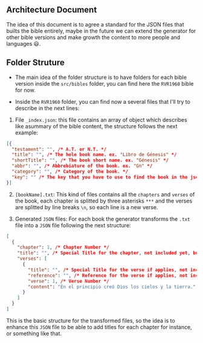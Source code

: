 ## Architecture Document

The idea of this document is to agree a standard for the JSON files that builts
the bible entirely, maybe in the future we can extend the generator for other
bible versions and make growth the content to more people and languages 😃.

## Folder Struture

- The main idea of the folder structure is to have folders for each bible
  version inside the `src/bibles` folder, you can find here the `RVR1960` bible
  for now.

- Inside the `RVR1960` folder, you can find now a several files that I'll try to
  describe in the next lines:

1. File `_index.json`: this file contains an array of object which describes
   like asummary of the bible content, the structure follows the next example:

```JSON
[{
  "testament": "", /* A.T. or N.T. */
  "title": "", /* The hole book name. ex. "Libro de Génesis" */
  "shortTitle": "", /* The book short name. ex. "Génesis" */
  "abbr": "", /* Abbrebiature of the book. ex. "Gn" */
  "category": "", /* Category of the book. */
  "key": "" /* The key that you have to use to find the book in the json files */
}]
```

2. `[bookName].txt`: This kind of files contains all the `chapters` and `verses`
   of the book, each chapter is splitted by three asterisks `***` and the verses
   are splitted by line breaks `\n`, so each line is a new verse.

3. Generated `JSON` files: For each book the generator transforms the `.txt`
   file into a `JSON` file following the next structure:

```JSON
[
  {
    "chapter": 1, /* Chapter Number */
    "title": "", /* Special Title for the chapter, not included yet, but yes in the future */
    "verses": [
      {
        "title": "", /* Special Title for the verse if applies, not included yet, but yes in the future */
        "reference": "", /* Reference for the verse if applies, not included yet, but yes in the future  */
        "verse": 1, /* Verse Number */
        "content": "En el principio creó Dios los cielos y la tierra." /* Verse content */
      }
    ]
  }
]
```

This is the basic structure for the transformed files, so the idea is to enhance
this `JSON` file to be able to add titles for each chapter for instance, or
something like that.

